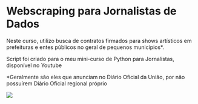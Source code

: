 <h1> Webscraping para Jornalistas de Dados </h1>
<p>Neste curso, utilizo busca de contratos firmados para shows artísticos em prefeituras e entes públicos no geral de pequenos municípios*.</p>
<p> Script foi criado para o meu mini-curso de Python para Jornalistas, disponível no Youtube </p>

<p>*Geralmente são eles que anunciam no Diário Oficial da União, por não possuírem Diário Oficial regional próprio</p>

<img src="https://i.imgur.com/Y1bHeD6.jpeg">
